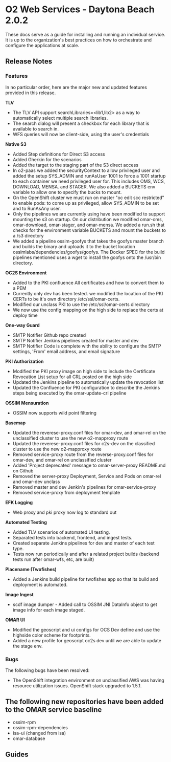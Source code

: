 # O2 Web Services - Daytona Beach 2.0.2

These docs serve as a guide for installing and running an individual service. It is up to the organization's best practices on how to orchestrate and configure the applications at scale.

## Release Notes

### Features

In no particular order, here are the major new and updated features provided in this release.

**TLV**

* The TLV API support searchLibraries=<lib1,lib2> as a way to automatically select multiple search libraries.
* The search dialog will present a checkbox for each library that is available to search in.
* WFS queries will now be client-side, using the user's credentials

**Native S3**

* Added Step definitions for Direct S3 access
* Added Gherkin for the scenarios
* Added the target to the staging part of the S3 direct access
* In o2-paas we added the securityContext to allow privileged user and added the setup SYS_ADMIN and runAsUser 1001 to force a 1001 startup to each container we need privileged user for. This includes OMS, WCS, DOWNLOAD, MENSA. and STAGER. We also added a BUCKETS env variable to allow one to specify the bucks to mount.
* On the OpenShift cluster we must run on master "oc edit scc restricted" to enable pods: to come up as privileged, allow SYS_ADMIN to be set and to RunAsAny user.
* Only the pipelines we are currently using have been modified to support mounting the s3 on startup. On our distribution we modified omar-oms, omar-download, omar-stager, and omar-mensa. We added a run.sh that checks for the environment variable BUCKETS and mount the buckets to a /s3 directory
* We added a pipeline ossim-goofys that takes the goofys master branch and builds the binary and uploads it to the bucket location ossimlabs/dependencies/goofys/goofys. The Docker SPEC for the build pipelines mentioned uses a wget to install the goofys onto the /usr/bin directory.

**OC2S Environment**

* Added to the PKI confluence All certificates and how to convert them to a PEM
* Currently only dev has been tested. we modified the location of the PKI CERTs to be it's own directory /etc/ssl/omar-certs.
* Modified our unclass PKI to use the /etc/ssl/omar-certs directory
* We now use the config mapping on the high side to replace the certs at deploy time

**One-way Guard**

* SMTP Notifier Github repo created
* SMTP Notifier Jenkins pipelines created for master and dev
* SMTP Notifier Code is complete with the ability to configure the SMTP settings, 'From' email address, and email signature

**PKI Authorization**

* Modified the PKI proxy image on high side to include the Certificate Revocation List setup for all CRL posted on the high side
* Updated the Jenkins pipeline to automatically update the revocation list
* Updated the Confluence for PKI configuration to describe the Jenkins steps being executed by the omar-update-crl pipeline

**OSSIM Mensuration**

* OSSIM now supports wild point filtering

**Basemap**

* Updated the reverese-proxy.conf files for omar-dev, and omar-rel on the unclassified cluster to use the new o2-mapproxy route
* Updated the reverese-proxy.conf files for c2s-dev on the classified cluster to use the new o2-mapproxy route
* Removed service-proxy route from the reverse-proxy.conf files for omar-dev, and omar-rel on unclassified cluster
* Added 'Project deprecated' message to omar-server-proxy README.md on Github
* Removed the server-proxy Deployment, Service and Pods on omar-rel and omar-dev unclass
* Removed master and dev Jenkin's pipelines for omar-service-proxy
* Removed service-proxy from deployment template

**EFK Logging**

* Web proxy and pki proxy now log to standard out

**Automated Testing**

* Added TLV scenarios of automated UI testing.
* Separated tests into backend, frontend, and ingest tests.
* Created separate Jenkins pipelines for dev and master of each test type.
* Tests now run periodically and after a related project builds (backend tests run after omar-wfs, etc, are built)

**Placename (Twofishes)**

* Added a Jenkins build pipeline for twofishes app so that its build and deployment is automated.

**Image Ingest**

* scdf image dumper - Added call to OSSIM JNI DataInfo object to get image info for each image staged.

**OMAR UI**

* Modified the geoscript and ui configs for OCS Dev define and use the highside color scheme for footprints.
* Added a new profile for geoscript oc2s dev until we are able to update the stage env.

### Bugs

The following bugs have been resolved:

* The OpenShift integration environment on unclassified AWS was having resource utilization issues. OpenShift stack upgraded to 1.5.1.

## The following new repositories have been added to the OMAR service baseline

* ossim-rpm
* ossim-rpm-dependencies
* isa-ui (changed from isa)
* omar-database

## Guides
